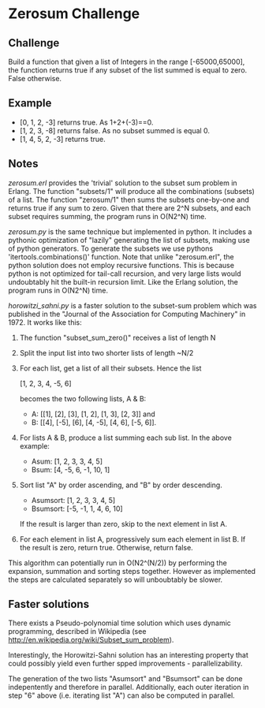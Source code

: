 Zerosum Challenge
=================

Challenge
---------

Build a function that given a list of Integers in the range 
[-65000,65000], the function returns true if any subset of 
the list summed is equal to zero. False otherwise.

Example
-------

- [0, 1, 2, -3] returns true. As 1+2+(-3)==0.
- [1, 2, 3, -8] returns false. As no subset summed is equal 0.
- [1, 4, 5, 2, -3] returns true.

Notes
-----

*zerosum.erl* provides the 'trivial' solution to the subset sum problem in 
Erlang. The function "subsets/1" will produce all the combinations 
(subsets) of a list. The function "zerosum/1" then sums the subsets 
one-by-one and returns true if any sum to zero. Given that there are 2^N
subsets, and each subset requires summing, the program runs in O(N2^N) time.

*zerosum.py* is the same technique but implemented in python. It includes
a pythonic optimization of "lazily" generating the list of subsets, making 
use of python generators. To generate the subsets we use pythons 
'itertools.combinations()' function. Note that unlike "zerosum.erl", the 
python solution does not employ recursive functions. This is because python 
is not optimized for tail-call recursion, and very large lists would
undoubtably hit the built-in recursion limit. Like the Erlang solution, the
program runs in O(N2^N) time.

*horowitzi_sahni.py* is a faster solution to the subset-sum problem which
was published in the "Journal of the Association for Computing Machinery"
in 1972. It works like this:
 
 1. The function "subset_sum_zero()" receives a list of length N
 
 2.  Split the input list into two shorter lists of length ~N/2
 
 3.  For each list, get a list of all their subsets. Hence the list
     
        [1, 2, 3, 4, -5, 6]
     
     becomes the two following lists, A & B:
        
     - A: [[1], [2], [3], [1, 2], [1, 3], [2, 3]] and 
     - B: [[4], [-5], [6], [4, -5], [4, 6], [-5, 6]].
 
 4. For lists A & B, produce a list summing each sub list. In the above example:
    
    - Asum: [1, 2, 3, 3, 4, 5]
    - Bsum: [4, -5, 6, -1, 10, 1]
 
 5. Sort list "A" by order ascending, and "B" by order descending.
    
    - Asumsort: [1, 2, 3, 3, 4, 5]
    - Bsumsort: [-5, -1, 1, 4, 6, 10]
    
    If the result is larger than zero, skip to the next element in list A.
 
 6. For each element in list A, progressively sum each element in list B.
    If the result is zero, return true. Otherwise, return false.

This algorithm can potentially run in O(N2^(N/2)) by performing the expansion, 
summation and sorting steps together. However as implemented the steps are 
calculated separately so will unboubtably be slower.

Faster solutions
----------------

There exists a Pseudo-polynomial time solution which uses dynamic programming,
described in Wikipedia (see http://en.wikipedia.org/wiki/Subset_sum_problem).

Interestingly, the Horowitzi-Sahni solution has an interesting property that
could possibly yield even further spped improvements - parallelizability.

The generation of the two lists "Asumsort" and "Bsumsort" can be done 
indepentently and therefore in parallel. Additionally, each outer iteration 
in step "6" above (i.e. iterating list "A") can also be computed in parallel.

